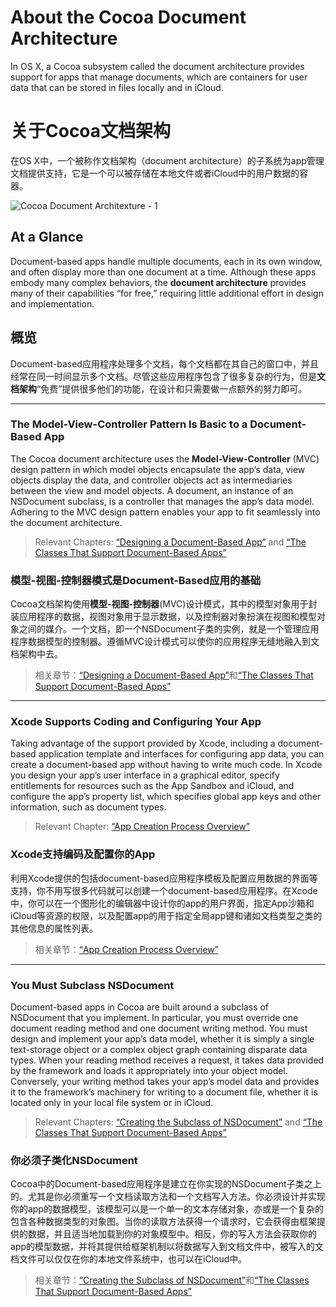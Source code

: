 # About the Cocoa Document Architecture

In OS X, a Cocoa subsystem called the document architecture provides support for apps that manage documents, which are containers for user data that can be stored in files locally and in iCloud.

# 关于Cocoa文档架构

在OS X中，一个被称作文档架构（document architecture）的子系统为app管理文档提供支持，它是一个可以被存储在本地文件或者iCloud中的用户数据的容器。

![ Cocoa Document Architexture - 1 ]( http://i.imgbox.com/HbABfOKN.png)


## At a Glance

Document-based apps handle multiple documents, each in its own window, and often display more than one document at a time. Although these apps embody many complex behaviors, the **document architecture** provides many of their capabilities “for free,” requiring little additional effort in design and implementation.

## 概览

Document-based应用程序处理多个文档，每个文档都在其自己的窗口中，并且经常在同一时间显示多个文档。尽管这些应用程序包含了很多复杂的行为，但是**文档架构**“免费”提供很多他们的功能，在设计和只需要做一点额外的努力即可。

---

### The Model-View-Controller Pattern Is Basic to a Document-Based App
The Cocoa document architecture uses the **Model-View-Controller** (MVC) design pattern in which model objects encapsulate the app’s data, view objects display the data, and controller objects act as intermediaries between the view and model objects. A document, an instance of an NSDocument subclass, is a controller that manages the app’s data model. Adhering to the MVC design pattern enables your app to fit seamlessly into the document architecture.

> Relevant Chapters: [“Designing a Document-Based App”](https://developer.apple.com/library/mac/documentation/DataManagement/Conceptual/DocBasedAppProgrammingGuideForOSX/Designing/Designing.html#//apple_ref/doc/uid/TP40011179-CH2-SW3) and [“The Classes That Support Document-Based Apps”](https://developer.apple.com/library/mac/documentation/DataManagement/Conceptual/DocBasedAppProgrammingGuideForOSX/KeyObjects/KeyObjects.html#//apple_ref/doc/uid/TP40011179-CH3-SW2)

### 模型-视图-控制器模式是Document-Based应用的基础
Cocoa文档架构使用**模型-视图-控制器**(MVC)设计模式，其中的模型对象用于封装应用程序的数据，视图对象用于显示数据，以及控制器对象扮演在视图和模型对象之间的媒介。一个文档，即一个NSDocument子类的实例，就是一个管理应用程序数据模型的控制器。遵循MVC设计模式可以使你的应用程序无缝地融入到文档架构中去。

> 相关章节：[“Designing a Document-Based App”](https://developer.apple.com/library/mac/documentation/DataManagement/Conceptual/DocBasedAppProgrammingGuideForOSX/Designing/Designing.html#//apple_ref/doc/uid/TP40011179-CH2-SW3)和[“The Classes That Support Document-Based Apps”](https://developer.apple.com/library/mac/documentation/DataManagement/Conceptual/DocBasedAppProgrammingGuideForOSX/KeyObjects/KeyObjects.html#//apple_ref/doc/uid/TP40011179-CH3-SW2)

---

### Xcode Supports Coding and Configuring Your App
Taking advantage of the support provided by Xcode, including a document-based application template and interfaces for configuring app data, you can create a document-based app without having to write much code. In Xcode you design your app’s user interface in a graphical editor, specify entitlements for resources such as the App Sandbox and iCloud, and configure the app’s property list, which specifies global app keys and other information, such as document types.

> Relevant Chapter: [“App Creation Process Overview”](https://developer.apple.com/library/mac/documentation/DataManagement/Conceptual/DocBasedAppProgrammingGuideForOSX/ApplicationCreationProcess/ApplicationCreationProcess.html#//apple_ref/doc/uid/TP40011179-CH6-SW5)

### Xcode支持编码及配置你的App
利用Xcode提供的包括document-based应用程序模板及配置应用数据的界面等支持，你不用写很多代码就可以创建一个document-based应用程序。在Xcode中，你可以在一个图形化的编辑器中设计你的app的用户界面，指定App沙箱和iCloud等资源的权限，以及配置app的用于指定全局app键和诸如文档类型之类的其他信息的属性列表。

> 相关章节：[“App Creation Process Overview”](https://developer.apple.com/library/mac/documentation/DataManagement/Conceptual/DocBasedAppProgrammingGuideForOSX/ApplicationCreationProcess/ApplicationCreationProcess.html#//apple_ref/doc/uid/TP40011179-CH6-SW5)

---

### You Must Subclass NSDocument
Document-based apps in Cocoa are built around a subclass of NSDocument that you implement. In particular, you must override one document reading method and one document writing method. You must design and implement your app’s data model, whether it is simply a single text-storage object or a complex object graph containing disparate data types. When your reading method receives a request, it takes data provided by the framework and loads it appropriately into your object model. Conversely, your writing method takes your app’s model data and provides it to the framework’s machinery for writing to a document file, whether it is located only in your local file system or in iCloud.

> Relevant Chapters: [“Creating the Subclass of NSDocument”](https://developer.apple.com/library/mac/documentation/DataManagement/Conceptual/DocBasedAppProgrammingGuideForOSX/ManagingLifecycle/ManagingLifecycle.html#//apple_ref/doc/uid/TP40011179-CH4-SW1) and [“The Classes That Support Document-Based Apps”](https://developer.apple.com/library/mac/documentation/DataManagement/Conceptual/DocBasedAppProgrammingGuideForOSX/KeyObjects/KeyObjects.html#//apple_ref/doc/uid/TP40011179-CH3-SW2)

### 你必须子类化NSDocument
Cocoa中的Document-based应用程序是建立在你实现的NSDocument子类之上的。尤其是你必须重写一个文档读取方法和一个文档写入方法。你必须设计并实现你的app的数据模型，该模型可以是一个单一的文本存储对象，亦或是一个复杂的包含各种数据类型的对象图。当你的读取方法获得一个请求时，它会获得由框架提供的数据，并且适当地加载到你的对象模型中。相反，你的写入方法会获取你的app的模型数据，并将其提供给框架机制以将数据写入到文档文件中，被写入的文档文件可以仅仅在你的本地文件系统中，也可以在iCloud中。

> 相关章节：[“Creating the Subclass of NSDocument”](https://developer.apple.com/library/mac/documentation/DataManagement/Conceptual/DocBasedAppProgrammingGuideForOSX/ManagingLifecycle/ManagingLifecycle.html#//apple_ref/doc/uid/TP40011179-CH4-SW1)和[“The Classes That Support Document-Based Apps”](https://developer.apple.com/library/mac/documentation/DataManagement/Conceptual/DocBasedAppProgrammingGuideForOSX/KeyObjects/KeyObjects.html#//apple_ref/doc/uid/TP40011179-CH3-SW2)








